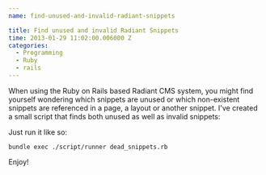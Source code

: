 ```yaml
---
name: find-unused-and-invalid-radiant-snippets

title: Find unused and invalid Radiant Snippets
time: 2013-01-29 11:02:00.006000 Z
categories:
  - Programming
  - Ruby
  - rails
---
```


<p>When using the Ruby on Rails based Radiant CMS system, you might find yourself wondering which snippets are unused or which non-existent snippets are referenced in a page, a layout or another snippet. I've created a small script that finds both unused as well as invalid snippets:<p>
  <script src="http://gist.github.com/4664843.js"></script>
<p>Just run it like so:</p>
<p><code>bundle exec ./script/runner dead_snippets.rb</code></p>
<p>Enjoy!</p>
